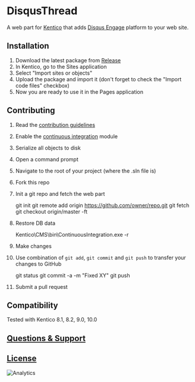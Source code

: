 # DisqusThread
A web part for [Kentico](https://www.kentico.com) that adds [Disqus Engage](https://disqus.com/) platform to your web site.

## Installation
 1. Download the latest package from [Release](https://github.com/Kentico/DisqusThread/releases)
 2. In Kentico, go to the Sites application
 3. Select "Import sites or objects"
 4. Upload the package and import it (don't forget to check the "Import code files" checkbox)
 5. Now you are ready to use it in the Pages application
 
## Contributing
  1. Read the [contribution guidelines](https://github.com/Kentico/DisqusThread/blob/master/CONTRIBUTING.md)
  2. Enable the [continuous integration](https://docs.kentico.com/display/K9/Setting+up+continuous+integration) module
  3. Serialize all objects to disk
  4. Open a command prompt
  5. Navigate to the root of your project (where the .sln file is)
  6. Fork this repo
  6. Init a git repo and fetch the web part
  
        git init
        git remote add origin https://github.com/owner/repo.git
        git fetch
        git checkout origin/master -ft

  7. Restore DB data
  
        Kentico\CMS\bin\ContinuousIntegration.exe -r

  8. Make changes
  9. Use combination of `git add`, `git commit` and `git push` to transfer your changes to GitHub
  
        git status
        git commit -a -m "Fixed XY"
        git push

  10. Submit a pull request
  
## Compatibility
Tested with Kentico 8.1, 8.2, 9.0, 10.0

## [Questions & Support](https://github.com/Kentico/Home/blob/master/README.md)

## [License](https://github.com/Kentico/DisqusThread/blob/master/LICENSE.txt)
  
![Analytics](https://kentico-ga-beacon.azurewebsites.net/api/UA-69014260-4/Kentico/DisqusThread?pixel)
